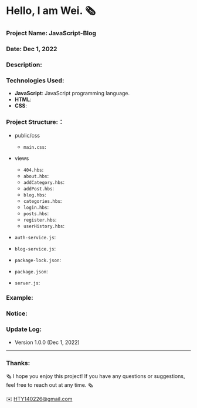 Hello, I am Wei. 🗞
======

### Project Name: JavaScript-Blog

### Date:  Dec 1, 2022

### Description:

### Technologies Used:
- **JavaScript**: JavaScript programming language.
- **HTML**:
- **CSS**: 

### Project Structure:：

+ public/css
  + `main.css`:

+ views
  + `404.hbs`:
  + `about.hbs`:
  + `addCategory.hbs`:
  + `addPost.hbs`:
  + `blog.hbs`:
  + `categories.hbs`:
  + `login.hbs`:
  + `posts.hbs`:
  + `register.hbs`:
  + `userHistory.hbs`:

+ `auth-service.js`:
+ `blog-service.js`:
+ `package-lock.json`:
+ `package.json`:
+ `server.js`:

### Example:


### Notice:


### Update Log:
- Version 1.0.0 (Dec 1, 2022)

***
### Thanks:

🗞 I hope you enjoy this project! If you have any questions or suggestions, feel free to reach out at any time. 🗞

✉️ HTY140226@gmail.com

